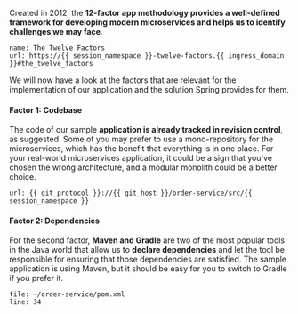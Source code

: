 Created in 2012, the **12-factor app methodology provides a well-defined framework for developing modern microservices and helps us to identify challenges we may face**.

```dashboard:create-dashboard
name: The Twelve Factors
url: https://{{ session_namespace }}-twelve-factors.{{ ingress_domain }}#the_twelve_factors
```

We will now have a look at the factors that are relevant for the implementation of our application and the solution Spring provides for them.

#### Factor 1: Codebase
The code of our sample **application is already tracked in revision control**, as suggested. Some of you may prefer to use a mono-repository for the microservices, which has the benefit that everything is in one place. For your real-world microservices application, it could be a sign that you've chosen the wrong architecture, and a modular monolith could be a better choice.
```dashboard:open-url
url: {{ git_protocol }}://{{ git_host }}/order-service/src/{{ session_namespace }}
```

#### Factor 2: Dependencies
For the second factor, **Maven and Gradle** are two of the most popular tools in the Java world that allow us to **declare dependencies** and let the tool be responsible for ensuring that those dependencies are satisfied. The sample application is using Maven, but it should be easy for you to switch to Gradle if you prefer it.
```editor:open-file
file: ~/order-service/pom.xml
line: 34
```




